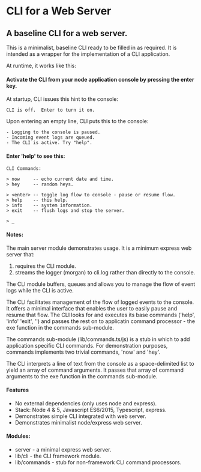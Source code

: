 # CLI for a Web Server

## A baseline CLI for a web server.

This is a minimalist, baseline CLI ready to be filled in as required.  It is intended as a wrapper for the implementation of a CLI application.

At runtime, it works like this:

#### Activate the CLI from your node application console by pressing the enter key.

At startup, CLI issues this hint to the console:

    CLI is off.  Enter to turn it on.

Upon entering an empty line, CLI puts this to the console:

    - Logging to the console is paused.
    - Incoming event logs are queued.
    - The CLI is active. Try "help".

#### Enter 'help' to see this:

    CLI Commands:

    > now     -- echo current date and time.
    > hey     -- random heys.

    > <enter> -- toggle log flow to console - pause or resume flow.
    > help    -- this help.
    > info    -- system information.
    > exit    -- flush logs and stop the server.

    > _

#### Notes:

The main server module demonstrates usage.  It is a minimum express web server that:

1. requires the CLI module.
2. streams the logger (morgan) to cli.log rather than directly to the console.

The CLI module buffers, queues and allows you to manage the flow of event logs while the CLI is active.

The CLI facilitates management of the flow of logged events to the console.  It offers a minimal interface that enables the user to easily pause and resume that flow.  The CLI looks for and executes its base commands ('help', 'info' 'exit', '') and passes the rest on to applicatin command processor - the exe function in the commands sub-module.

The commands sub-module (lib/commands.ts/js) is a stub in which to add application specific CLI commands.  For demonstration purposes, commands implements two trivial commands, 'now' and 'hey'.

The CLI interprets a line of text from the console as a space-delimited list to yield an array of command arguments.
It passes that array of command arguments to the exe function in the commands sub-module.

#### Features

- No external dependencies (only uses node and express).
- Stack: Node 4 & 5, Javascript ES6/2015, Typescript, express.
- Demonstrates simple CLI integrated with web server.
- Demonstrates minimalist node/express web server.

#### Modules:

- server       - a minimal express web server.
- lib/cli      - the CLI framework module.
- lib/commands - stub for non-framework CLI command processors.
